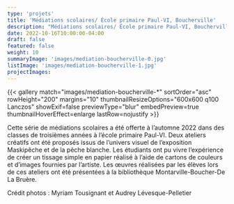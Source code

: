 ```yaml
---
type: 'projets'
title: 'Médiations scolaires/ École primaire Paul-VI, Boucherville'
description: "Médiations scolaires/ École primaire Paul-VI, Boucherville - Septembre 2022"
date: 2022-10-16T10:00:00-04:00
draft: false
featured: false
weight: 10
summaryImage: 'images/mediation-boucherville-0.jpg'
listImage: 'images/mediation-boucherville-1.jpg'
projectImages:         
---
```


{{< gallery match="images/mediation-boucherville-*" sortOrder="asc" rowHeight="200" margins="10" thumbnailResizeOptions="600x600 q100 Lanczos" showExif=false previewType="blur" embedPreview=true thumbnailHoverEffect=enlarge lastRow=nojustify >}}

Cette série de médiations scolaires a été offerte à l’automne 2022 dans des classes de troisièmes années à l’école primaire Paul-VI. Deux ateliers créatifs ont été proposés issus de l’univers visuel de l’exposition Maskipêche et de la pêche blanche. Les étudiants ont pu vivre l’expérience de créer un tissage simple en papier réalisé à l’aide de cartons de couleurs et d’images fournies par l’artiste. Les œuvres réalisées par les élèves lors de ces ateliers ont été présentées à la bibliothèque Montarville-Boucher-De La Bruère.

Crédit photos : Myriam Tousignant et Audrey Lévesque-Pelletier